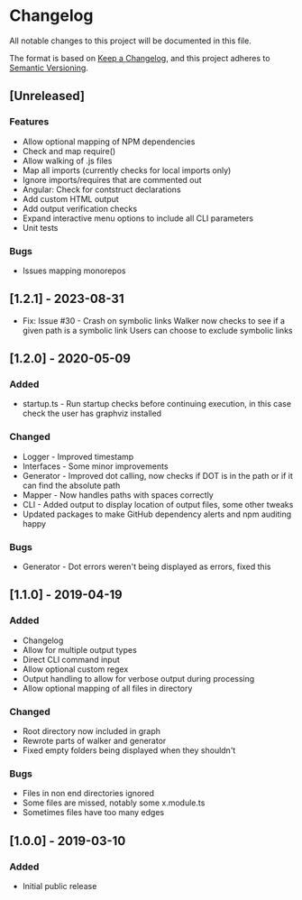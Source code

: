 # Changelog

All notable changes to this project will be documented in this file.

The format is based on [Keep a Changelog](https://keepachangelog.com/en/1.0.0/),
and this project adheres to [Semantic Versioning](https://semver.org/spec/v2.0.0.html).

## [Unreleased]

### Features

- Allow optional mapping of NPM dependencies
- Check and map require()
- Allow walking of .js files
- Map all imports (currently checks for local imports only)
- Ignore imports/requires that are commented out
- Angular: Check for contstruct declarations
- Add custom HTML output
- Add output verification checks
- Expand interactive menu options to include all CLI parameters
- Unit tests

### Bugs

- Issues mapping monorepos

## [1.2.1] - 2023-08-31

- Fix: Issue #30 - Crash on symbolic links
    Walker now checks to see if a given path is a symbolic link
    Users can choose to exclude symbolic links

## [1.2.0] - 2020-05-09

### Added

- startup.ts - Run startup checks before continuing execution, in this case check the user has graphviz installed

### Changed

- Logger - Improved timestamp
- Interfaces - Some minor improvements
- Generator - Improved dot calling, now checks if DOT is in the path or if it can find the absolute path
- Mapper - Now handles paths with spaces correctly
- CLI - Added output to display location of output files, some other tweaks
- Updated packages to make GitHub dependency alerts and npm auditing happy

### Bugs

- Generator - Dot errors weren't being displayed as errors, fixed this

## [1.1.0] - 2019-04-19

### Added

- Changelog
- Allow for multiple output types
- Direct CLI command input
- Allow optional custom regex
- Output handling to allow for verbose output during processing
- Allow optional mapping of all files in directory

### Changed

- Root directory now included in graph
- Rewrote parts of walker and generator
- Fixed empty folders being displayed when they shouldn't

### Bugs

- Files in non end directories ignored
- Some files are missed, notably some x.module.ts
- Sometimes files have too many edges

## [1.0.0] - 2019-03-10

### Added

- Initial public release
